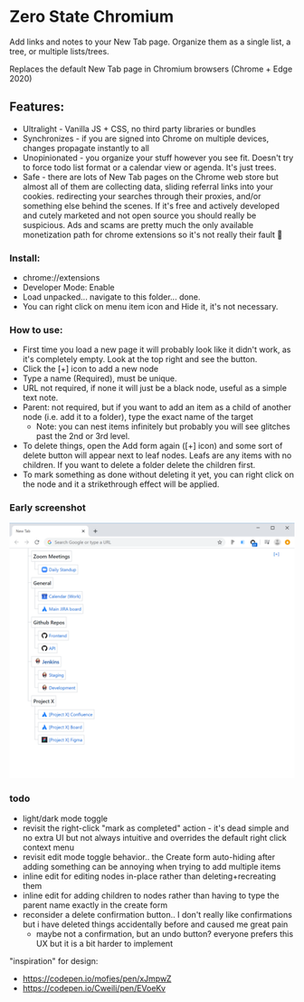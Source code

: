 # Zero State Chromium

Add links and notes to your New Tab page. Organize them as a single list, a tree, or multiple lists/trees.

Replaces the default New Tab page in Chromium browsers (Chrome + Edge 2020)

## Features:
- Ultralight - Vanilla JS + CSS, no third party libraries or bundles
- Synchronizes - if you are signed into Chrome on multiple devices, changes propagate instantly to all
- Unopinionated - you organize your stuff however you see fit. Doesn't try to force todo list format or a calendar view or agenda. It's just trees.
- Safe - there are lots of New Tab pages on the Chrome web store but almost all of them are collecting data, sliding referral links into your cookies. redirecting your searches through their proxies, and/or something else behind the scenes. If it's free and actively developed and cutely marketed and not open source you should really be suspicious. Ads and scams are pretty much the only available monetization path for chrome extensions so it's not really their fault 🙂

### Install:
- chrome://extensions
- Developer Mode: Enable
- Load unpacked... navigate to this folder... done.
- You can right click on menu item icon and Hide it, it's not necessary.

### How to use:
- First time you load a new page it will probably look like it didn't work, as it's completely empty. Look at the top right and see the button.
- Click the [+] icon to add a new node
- Type a name (Required), must be unique.
- URL not required, if none it will just be a black node, useful as a simple text note.
- Parent: not required, but if you want to add an item as a child of another node (i.e. add it to a folder), type the exact name of the target
  + Note: you can nest items infinitely but probably you will see glitches past the 2nd or 3rd level.
- To delete things, open the Add form again ([+] icon) and some sort of delete button will appear next to leaf nodes. Leafs are any items with no children. If you want to delete a folder delete the children first.
- To mark something as done without deleting it yet, you can right click on the node and it a strikethrough effect will be applied.

### Early screenshot
![screenshot](misc/screenshot2.png)


### todo
- light/dark mode toggle
- revisit the right-click "mark as completed" action - it's dead simple and no extra UI but not always intuitive and overrides the default right click context menu
- revisit edit mode toggle behavior.. the Create form auto-hiding after adding something can be annoying when trying to add multiple items
- inline edit for editing nodes in-place rather than deleting+recreating them
- inline edit for adding children to nodes rather than having to type the parent name exactly in the create form
- reconsider a delete confirmation button.. I don't really like confirmations but i have deleted things accidentally before and caused me great pain
  + maybe not a confirmation, but an undo button? everyone prefers this UX but it is a bit harder to implement


"inspiration" for design:
- https://codepen.io/mofies/pen/xJmpwZ
- https://codepen.io/Cweili/pen/EVoeKv
